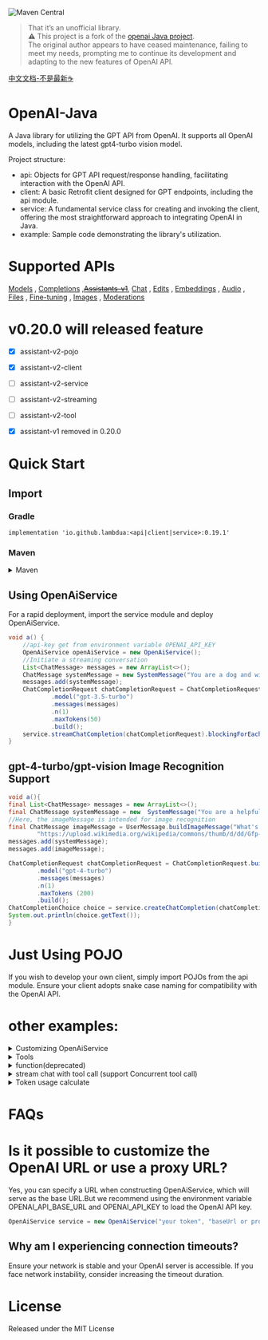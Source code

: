 ![Maven Central](https://img.shields.io/maven-central/v/io.github.lambdua/service?color=blue)
> That it’s an unofficial library.</br>
> ⚠️ This project is a fork of the [openai Java project](https://github.com/TheoKanning/openai-java). </br>
> The original author appears to have ceased maintenance, failing to meet my needs, prompting me to continue its
> development and adapting to the new features of OpenAI API.


[中文文档-不是最新☕](README-zh.md)

# OpenAI-Java

A Java library for utilizing the GPT API from OpenAI. It supports all OpenAI models, including the latest gpt4-turbo
vision model.

Project structure:
- api: Objects for GPT API request/response handling, facilitating interaction with the OpenAI API.
- client: A basic Retrofit client designed for GPT endpoints, including the api module.
- service: A fundamental service class for creating and invoking the client, offering the most straightforward approach
  to integrating OpenAI in Java.
- example: Sample code demonstrating the library's utilization. 

# Supported APIs

[Models](https://platform.openai.com/docs/api-reference/models) , [Completions](https://platform.openai.com/docs/api-reference/completions) ,[~~Assistants-v1~~](https://platform.openai.com/docs/api-reference/assistants-v1), [Chat](https://platform.openai.com/docs/api-reference/chat/create) , [Edits](https://platform.openai.com/docs/api-reference/edits) , [Embeddings](https://platform.openai.com/docs/api-reference/embeddings) , [Audio](https://platform.openai.com/docs/api-reference/audio) , [Files](https://platform.openai.com/docs/api-reference/files) , [Fine-tuning](https://platform.openai.com/docs/api-reference/fine-tuning) , [Images](https://platform.openai.com/docs/api-reference/images) , [Moderations](https://platform.openai.com/docs/api-reference/moderations)

# v0.20.0 will released feature

- [x] assistant-v2-pojo
- [x] assistant-v2-client
- [ ] assistant-v2-service
- [ ] assistant-v2-streaming
- [ ] assistant-v2-tool
- [x] assistant-v1 removed in 0.20.0


# Quick Start

## Import
### Gradle
`implementation 'io.github.lambdua:<api|client|service>:0.19.1'`
### Maven

<details>
<summary>Maven</summary>

```xml
   <dependency>
    <groupId>io.github.lambdua</groupId>
    <artifactId>service</artifactId>
    <version>0.19.1</version>       
   </dependency>
```
To utilize pojos, import the api module:

```xml
   <dependency>
    <groupId>io.github.lambdua</groupId>
    <artifactId>api</artifactId>
    <version>0.19.1</version>       
   </dependency>
```

</details>

## Using OpenAiService
For a rapid deployment, import the service module and deploy OpenAiService.
```java
void a() {
    //api-key get from environment variable OPENAI_API_KEY
    OpenAiService openAiService = new OpenAiService();
    //Initiate a streaming conversation
    List<ChatMessage> messages = new ArrayList<>();
    ChatMessage systemMessage = new SystemMessage("You are a dog and will speak as such.");
    messages.add(systemMessage);
    ChatCompletionRequest chatCompletionRequest = ChatCompletionRequest.builder()
            .model("gpt-3.5-turbo")
            .messages(messages)
            .n(1)
            .maxTokens(50)
            .build();
    service.streamChatCompletion(chatCompletionRequest).blockingForEach(System.out::println);
}
```

## gpt-4-turbo/gpt-vision Image Recognition Support

```java
void a(){
final List<ChatMessage> messages = new ArrayList<>();
final ChatMessage systemMessage = new  SystemMessage("You are a helpful assistant.");
//Here, the imageMessage is intended for image recognition
final ChatMessage imageMessage = UserMessage.buildImageMessage("What's in this image?",
        "https://upload.wikimedia.org/wikipedia/commons/thumb/d/dd/Gfp-wisconsin-madison-the-nature-boardwalk.jpg/2560px-Gfp-wisconsin-madison-the-nature-boardwalk.jpg");
messages.add(systemMessage);
messages.add(imageMessage);

ChatCompletionRequest chatCompletionRequest = ChatCompletionRequest.builder()
        .model("gpt-4-turbo")
        .messages(messages)
        .n(1)
        .maxTokens (200)
        .build();
ChatCompletionChoice choice = service.createChatCompletion(chatCompletionRequest).getChoices().get(0);
System.out.println(choice.getText());
}
```

# Just Using POJO

If you wish to develop your own client, simply import POJOs from the api module.
Ensure your client adopts snake case naming for compatibility with the OpenAI API.

# other examples:

<details>
<summary>Customizing OpenAiService</summary>
OpenAiService is versatile in its setup options, as demonstrated in the `example.ServiceCreateExample` within the
example package.

```java
//0 Using the default configuration, read the environment variables OPENAI-API_KEY, OPENAI-API_BASE-URL as the default API_KEY and BASE-URL,
//encourage the use of environment variables to load the OpenAI API key
OpenAiService openAiService0 = new OpenAiService();
//1.使用默认的baseUrl,默认配置service,这里会默认先从环境变量中获取BaseURL(key:OPENAI_API_BASE_URL),如果没有则使用默认的"https://api.openai.com/v1/";
OpenAiService openAiService = new OpenAiService(API_KEY);
//2. 使用自定义的baseUrl,默认配置配置service
OpenAiService openAiService1 = new OpenAiService(API_KEY, BASE_URL);
//3.自定义过期时间
OpenAiService openAiService2 = new OpenAiService(API_KEY, Duration.ofSeconds(10));
//4. 更灵活的自定义
//4.1. 自定义okHttpClient
OkHttpClient client = new OkHttpClient.Builder()
        //连接池
        .connectionPool(new ConnectionPool(Runtime.getRuntime().availableProcessors() * 2, 30, TimeUnit.SECONDS))
        //自定义的拦截器,如重试拦截器,日志拦截器,负载均衡拦截器等
        // .addInterceptor(new RetryInterceptor())
        // .addInterceptor(new LogInterceptor())
        // .addInterceptor(new LoadBalanceInterceptor())
        //添加代理
        // .proxy(new Proxy(Proxy.Type.HTTP, new InetSocketAddress("proxyHost", 8080)))
        .connectTimeout(2, TimeUnit.SECONDS)
        .writeTimeout(3, TimeUnit.SECONDS)
        .readTimeout(10, TimeUnit.SECONDS)
        .protocols(Arrays.asList(Protocol.HTTP_2, Protocol.HTTP_1_1))
        .build();
//4.2 自定义Retorfit配置
Retrofit retrofit = OpenAiService.defaultRetrofit(client, OpenAiService.defaultObjectMapper(), BASE_URL);
OpenAiApi openAiApi = retrofit.create(OpenAiApi.class);
OpenAiService openAiService3 = new OpenAiService(openAiApi);
```

</details>

<details>
<summary>Tools</summary>
This library supports both the outdated method of function calls and the current tool-based approach.
Firstly, we define the function parameters:

```java
public class Weather {
    @JsonPropertyDescription("City and state, for example: León, Guanajuato")
    public String location;
    @JsonPropertyDescription("The temperature unit, can be 'celsius' or 'fahrenheit'")
    @JsonProperty(required = true)
    public WeatherUnit unit;
}
public enum WeatherUnit {
    CELSIUS, FAHRENHEIT;
}
public static class WeatherResponse {
    public String location;
    public WeatherUnit unit;
    public int temperature;
    public String description;
    
    // constructor
}
```

Next, we declare the function and associate it with an executor, here simulating an API response:

```java
//First, a function to fetch the weather
ChatFunction function = ChatFunction.builder()
        .name("get_weather")
        .description("Get the current weather in a specified location")
        //The executor is a lambda expression that takes a Weather object and returns a WeatherResponse
        .executor(Weather.class, w -> new WeatherResponse(w.location, w.unit, 25, "sunny"))
        .build();
```

Then, the service is used for a chatCompletion request, incorporating the tool:

```java
//A tool is declared; currently, openai-tool only supports the function type.
void a(){
final ChatTool tool = new ChatTool(function);
final List<ChatMessage> messages = new  ArrayList<>();
final ChatMessage systemMessage = new  SystemMessage("You are a helpful assistant.");
final ChatMessage userMessage = new UserMessage("What is the weather in Monterrey, Nuevo León?");
messages.add(systemMessage);
messages.add(userMessage);

ChatCompletionRequest chatCompletionRequest = ChatCompletionRequest.builder()
        .model("gpt-3.5-turbo-0613")
        .messages(messages)
        //Tools is a list; multiple tools can be included
        .tools(Arrays.asList(tool))
        .toolChoice("auto")
        .n(1)
        .maxTokens(100)
        .build();
//Request is sent
ChatCompletionChoice choice = service.createChatCompletion(chatCompletionRequest).getChoices().get(0);
}
```

</details>
<details>
<summary>function(deprecated)</summary>

```java
class OpenAiApiFunctionsExample {

  @JsonSchemaDescription("Get the current weather of a location")
  public static class Weather {
    @JsonPropertyDescription("City and state, for example: León, Guanajuato")
    public String location;

    @JsonPropertyDescription("The temperature unit, can be 'celsius' or 'fahrenheit'")
    @JsonProperty(required = true)
    public WeatherUnit unit;

  }

  public enum WeatherUnit {
    CELSIUS, FAHRENHEIT;
  }

  public static class WeatherResponse {
    public String location;
    public WeatherUnit unit;
    public int temperature;
    public String description;

    public WeatherResponse(String location, WeatherUnit unit, int temperature, String description) {
      this.location = location;
      this.unit = unit;
      this.temperature = temperature;
      this.description = description;
    }
  }

  public static void main(String... args) {
    String token = System.getenv("OPENAI_TOKEN");
    OpenAiService service = new OpenAiService(token);

    FunctionExecutor functionExecutor = new FunctionExecutor(Collections.singletonList(ChatFunction.builder()
            .name("get_weather")
            .description("Get the current weather of a location")
            .executor(Weather.class, w -> new WeatherResponse(w.location, w.unit, new Random().nextInt(50), "sunny"))
            .build()));


    List<ChatMessage> messages = new ArrayList<>();
    ChatMessage systemMessage = new SystemMessage("You are an assistant that answers using the local slang of the given place, uncensored.");
    messages.add(systemMessage);

    System.out.print("First Query: ");
    Scanner scanner = new Scanner(System.in);
    ChatMessage firstMsg = new UserMessage(scanner.nextLine());
    messages.add(firstMsg);

    while (true) {
      ChatCompletionRequest chatCompletionRequest = ChatCompletionRequest
              .builder()
              .model("gpt-3.5-turbo-0613")
              .messages(messages)
              .functions(functionExecutor.getFunctions())
              .functionCall(ChatCompletionRequestFunctionCall.of("auto"))
              .n(1)
              .maxTokens(100)
              .logitBias(new HashMap<>())
              .build();
      AssistantMessage responseMessage = service.createChatCompletion(chatCompletionRequest).getChoices().get(0).getMessage();
      messages.add(responseMessage); // don't forget to update the conversation with the latest response

      ChatFunctionCall functionCall = responseMessage.getFunctionCall();
      if (functionCall != null) {
        System.out.println("Trying to execute " + functionCall.getName() + "...");
        Optional<FunctionMessage> message = functionExecutor.executeAndConvertToMessageSafely(functionCall);
                /* You can also try 'executeAndConvertToMessage' inside a try-catch block, and add the following line inside the catch:
                "message = executor.handleException(exception);"
                The content of the message will be the exception itself, so the flow of the conversation will not be interrupted, and you will still be able to log the issue. */

        if (message.isPresent()) {
                    /* At this point:
                    1. The function requested was found
                    2. The request was converted to its specified object for execution (Weather.class in this case)
                    3. It was executed
                    4. The response was finally converted to a ChatMessage object. */

          System.out.println("Executed " + functionCall.getName() + ".");
          messages.add(message.get());
          continue;
        } else {
          System.out.println("Something went wrong with the execution of " + functionCall.getName() + "...");
          break;
        }
      }

      System.out.println("Response: " + responseMessage.getContent());
      System.out.print("Next Query: ");
      String nextLine = scanner.nextLine();
      if (nextLine.equalsIgnoreCase("exit")) {
        System.exit(0);
      }
      messages.add(new UserMessage(nextLine));
    }
  }

}

```

</details>  

<details>
<summary>stream chat with tool call (support Concurrent tool call)</summary>

```java
    void streamChatMultipleToolCalls() {
  final List<ChatFunction> functions = Arrays.asList(
          //1. 天气查询
          ChatFunction.builder()
                  .name("get_weather")
                  .description("Get the current weather in a given location")
                  .executor(Weather.class, w -> {
                    switch (w.location) {
                      case "tokyo":
                        return new WeatherResponse(w.location, w.unit, 10, "cloudy");
                      case "san francisco":
                        return new WeatherResponse(w.location, w.unit, 72, "sunny");
                      case "paris":
                        return new WeatherResponse(w.location, w.unit, 22, "sunny");
                      default:
                        return new WeatherResponse(w.location, w.unit, 0, "unknown");
                    }
                  }).build(),
          //2. 城市查询
          ChatFunction.builder().name("getCities").description("Get a list of cities by time").executor(City.class, v -> Arrays.asList("tokyo", "paris")).build()
  );
  final FunctionExecutor toolExecutor = new FunctionExecutor(functions);

  List<ChatTool> tools = new ArrayList<>();
  tools.add(new ChatTool<>(functions.get(0)));
  tools.add(new ChatTool<>(functions.get(1)));

  final List<ChatMessage> messages = new ArrayList<>();
  final ChatMessage systemMessage = new SystemMessage("You are a helpful assistant.");
  final ChatMessage userMessage = new UserMessage("What is the weather like in cities with weather on 2022-12-01 ?");
  messages.add(systemMessage);
  messages.add(userMessage);

  ChatCompletionRequest chatCompletionRequest = ChatCompletionRequest
          .builder()
          .model("gpt-3.5-turbo-0613")
          .messages(messages)
          .tools(tools)
          .toolChoice("auto")
          .n(1)
          .maxTokens(200)
          .build();

  AssistantMessage accumulatedMessage = service.mapStreamToAccumulator(service.streamChatCompletion(chatCompletionRequest))
          .blockingLast()
          .getAccumulatedMessage();

  List<ChatToolCall> toolCalls = accumulatedMessage.getToolCalls();
  ChatToolCall toolCall = toolCalls.get(0);
  Object execute = toolExecutor.execute(toolCall.getFunction());
  JsonNode jsonNode = toolExecutor.executeAndConvertToJson(toolCall.getFunction());
  ToolMessage toolMessage = toolExecutor.executeAndConvertToMessageHandlingExceptions(toolCall.getFunction(), toolCall.getId());
  messages.add(accumulatedMessage);
  messages.add(toolMessage);

  ChatCompletionRequest chatCompletionRequest2 = ChatCompletionRequest
          .builder()
          //3.5 there may be logical issues
          .model("gpt-3.5-turbo-0125")
          .messages(messages)
          .tools(tools)
          .toolChoice("auto")
          .n(1)
          .maxTokens(100)
          .logitBias(new HashMap<>())
          .build();

  // ChatCompletionChoice choice2 = service.createChatCompletion(chatCompletionRequest2).getChoices().get(0);
  AssistantMessage accumulatedMessage2 = service.mapStreamToAccumulator(service.streamChatCompletion(chatCompletionRequest2))
          .blockingLast()
          .getAccumulatedMessage();
  //这里应该有两个工具调用
  messages.add(accumulatedMessage2);

  for (ChatToolCall weatherToolCall : accumulatedMessage2.getToolCalls()) {
    Object itemResult = toolExecutor.execute(weatherToolCall.getFunction());
    assertInstanceOf(WeatherResponse.class, itemResult);
    messages.add(toolExecutor.executeAndConvertToMessage(weatherToolCall.getFunction(), weatherToolCall.getId()));
  }

  ChatCompletionRequest chatCompletionRequest3 = ChatCompletionRequest
          .builder()
          .model("gpt-3.5-turbo-0613")
          .messages(messages)
          .tools(tools)
          .toolChoice("auto")
          .n(1)
          .maxTokens(100)
          .logitBias(new HashMap<>())
          .build();

  AssistantMessage accumulatedMessage3 = service.mapStreamToAccumulator(service.streamChatCompletion(chatCompletionRequest3))
          .blockingLast()
          .getAccumulatedMessage();
}

```

</details>

<details>
<summary>Token usage calculate</summary>

```java
public static void main(String... args) {
  List<ChatMessage> messages = new ArrayList<>();
  messages.add(new SystemMessage("Hello OpenAI 1."));
  messages.add(new SystemMessage("Hello OpenAI 2.   "));
  messages.add(new UserMessage(new ImageContent("text", "textContent", new ImageUrl("dddd"))));
  int tokens_1 = TikTokensUtil.tokens(TikTokensUtil.ModelEnum.GPT_3_5_TURBO.getName(), messages);
  int tokens_2 = TikTokensUtil.tokens(TikTokensUtil.ModelEnum.GPT_3_5_TURBO.getName(), "Hello OpenAI 1.");
  int tokens_3 = TikTokensUtil.tokens(TikTokensUtil.ModelEnum.GPT_4_TURBO.getName(), messages);
}
```

</details>

# FAQs

# Is it possible to customize the OpenAI URL or use a proxy URL?

Yes, you can specify a URL when constructing OpenAiService, which will serve as the base URL.But we recommend using the
environment variable OPENAI_API_BASE_URL and OPENAI_API_KEY to load the OpenAI API key.
```java
OpenAiService service = new OpenAiService("your token", "baseUrl or proxy url");
```

## Why am I experiencing connection timeouts?

Ensure your network is stable and your OpenAI server is accessible.
If you face network instability, consider increasing the timeout duration.

# License

Released under the MIT License


